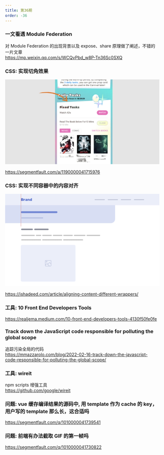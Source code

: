 ```yaml
---
title: 第36期
order: -36
---
```


### 一文看透 Module Federation

对 Module Federation 的出现背景以及 expose、share 原理做了阐述，不错的一片文章<br />
https://mp.weixin.qq.com/s/WCQvPbd_w8P-Tn36Sc0SXQ

### CSS: 实现切角效果

![](../../public/images/36/183600367-c873beada660b10e_fix732.webp)

https://segmentfault.com/a/1190000041715976

### CSS: 实现不同容器中的内容对齐

![](../../public/images/36/wrapper-align-1.png)

https://ishadeed.com/article/aligning-content-different-wrappers/

### 工具: 10 Front End Developers Tools

https://realjema.medium.com/10-front-end-developers-tools-4130f50fe0fe

### Track down the JavaScript code responsible for polluting the global scope

追踪污染全局的代码<br />
https://mmazzarolo.com/blog/2022-02-16-track-down-the-javascript-code-responsible-for-polluting-the-global-scope/

### 工具: wireit

npm scripts 增强工具<br />
https://github.com/google/wireit

### 问题: vue 缓存编译结果的源码中, 用 template 作为 cache 的 key，用户写的 template 那么长，这合适吗

https://segmentfault.com/q/1010000041739541

### 问题: 前端有办法截取 GIF 的第一帧吗

https://segmentfault.com/q/1010000041730822

